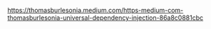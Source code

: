 https://thomasburlesonia.medium.com/https-medium-com-thomasburlesonia-universal-dependency-injection-86a8c0881cbc